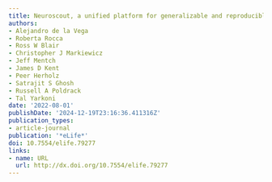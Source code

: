 ```yaml
---
title: Neuroscout, a unified platform for generalizable and reproducible fMRI research
authors:
- Alejandro de la Vega
- Roberta Rocca
- Ross W Blair
- Christopher J Markiewicz
- Jeff Mentch
- James D Kent
- Peer Herholz
- Satrajit S Ghosh
- Russell A Poldrack
- Tal Yarkoni
date: '2022-08-01'
publishDate: '2024-12-19T23:16:36.411316Z'
publication_types:
- article-journal
publication: '*eLife*'
doi: 10.7554/elife.79277
links:
- name: URL
  url: http://dx.doi.org/10.7554/elife.79277
---
```

